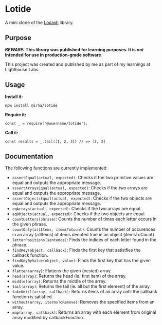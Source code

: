 # Lotide

A mini clone of the [Lodash](https://lodash.com) library.

## Purpose

**_BEWARE:_ This library was published for learning purposes. It is _not_ intended for use in production-grade software.**

This project was created and published by me as part of my learnings at Lighthouse Labs. 

## Usage

**Install it:**

`npm install @irha/lotide`

**Require it:**

`const _ = require('@username/lotide');`

**Call it:**

`const results = _.tail([1, 2, 3]) // => [2, 3]`

## Documentation

The following functions are currently implemented:

* `assertEqual(actual, expected)`: Checks if the two primitive values are equal and outputs the appropriate message.
* `assertArraysEqual(actual, expected)`: Checks if the two arrays are equal and outputs the appropriate message.
* `assertObjectsEqual(actual, expected)`: Checks if the two objects are equal and outputs the appropriate message.
* `eqArrays(actual, expected)`: Checks if the two arrays are equal.
* `eqObjects(actual, expected)`: Checks if the two objects are equal.
* `countLetters(phrase)`: Counts the number of times each letter occurs in the given phrase.
* `countOnly(allItems, itemsToCount)`: Counts the number of occurences in an array (allItems) of items denoted true in an object (itemsToCount).
* `letterPositions(sentence)`: Finds the indices of each letter found in the phrase.
* `findKey(object, callback)`: Finds the first key that satistfies the callback function.
* `findKeyByValue(object, value)`: Finds the first key that has the given value.
* `flatten(array)`: Flattens the given (nested) array.
* `head(array)`: Returns the head (ie. first item) of the array.
* `middle(array)`: Returns the middle of the array.
* `tail(array)`: Returns the tail (ie. all but the first element) of the array.
* `takeUntil(array, callback)`: Returns items of an array until the callback function is satisfied.
* `without(array, itermsToRemove)`: Removes the specified items from an array.
* `map(array, callback)`: Returns an array with each element from original array modified by callbackFunction.